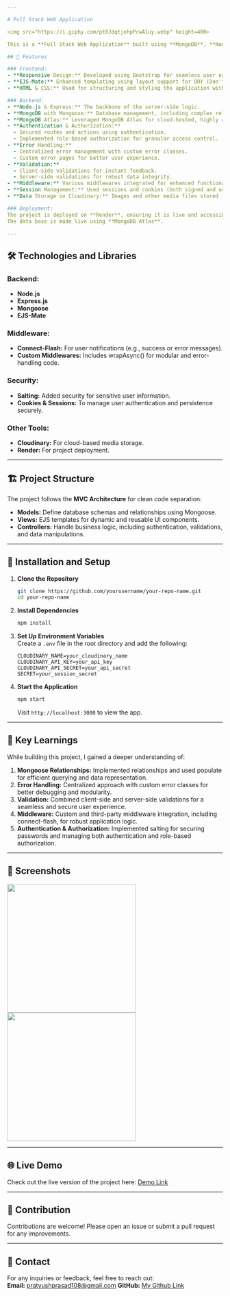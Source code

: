 ```yaml
---

# Full Stack Web Application  

<img src="https://i.giphy.com/pt0JdqtjehpPcwA1uy.webp" height=400>

This is a **Full Stack Web Application** built using **MongoDB**, **Node.js**, **Express**, and **Bootstrap**, following the **MVC (Model-View-Controller)** architecture to ensure maintainable and scalable code. Below, you'll find the key features, technologies used, and setup instructions.  

## 🌟 Features  

### Frontend:  
- **Responsive Design:** Developed using Bootstrap for seamless user experience across devices.  
- **EJS-Mate:** Enhanced templating using layout support for DRY (Don't Repeat Yourself) principles.
- **HTML & CSS:** Used for structuring and styling the application with responsive design principles.

### Backend:  
- **Node.js & Express:** The backbone of the server-side logic.  
- **MongoDB with Mongoose:** Database management, including complex relationships and validations.
- **MongoDB Atlas:** Leveraged MongoDB Atlas for cloud-hosted, highly available, and secure database storage.
- **Authentication & Authorization:**  
  - Secured routes and actions using authentication.  
  - Implemented role-based authorization for granular access control.  
- **Error Handling:**  
  - Centralized error management with custom error classes.  
  - Custom error pages for better user experience.  
- **Validation:**  
  - Client-side validations for instant feedback.  
  - Server-side validations for robust data integrity.  
- **Middleware:** Various middlewares integrated for enhanced functionality.  
- **Session Management:** Used sessions and cookies (both signed and unsigned) to manage user sessions and preferences securely.  
- **Data Storage in Cloudinary:** Images and other media files stored in the cloud for efficient handling and scalability.  

### Deployment:  
The project is deployed on **Render**, ensuring it is live and accessible. 
The data base is made live using **MongoDB Atlas**.

---
```


## 🛠️ Technologies and Libraries  

### Backend:  
- **Node.js**  
- **Express.js**  
- **Mongoose**  
- **EJS-Mate**  

### Middleware:  
- **Connect-Flash:** For user notifications (e.g., success or error messages).  
- **Custom Middlewares:** Includes wrapAsync() for modular and error-handling code.  

### Security:  
- **Salting:** Added security for sensitive user information.  
- **Cookies & Sessions:** To manage user authentication and persistence securely.  

### Other Tools:  
- **Cloudinary:** For cloud-based media storage.  
- **Render:** For project deployment.  

---

## 🏗️ Project Structure  

The project follows the **MVC Architecture** for clean code separation:  

- **Models:** Define database schemas and relationships using Mongoose.  
- **Views:** EJS templates for dynamic and reusable UI components.  
- **Controllers:** Handle business logic, including authentication, validations, and data manipulations.  

---

## 🚀 Installation and Setup  

1. **Clone the Repository**  
   ```bash  
   git clone https://github.com/yourusername/your-repo-name.git  
   cd your-repo-name  
   ```  

2. **Install Dependencies**  
   ```bash  
   npm install  
   ```  

3. **Set Up Environment Variables**  
   Create a `.env` file in the root directory and add the following:  
   ```env  
   CLOUDINARY_NAME=your_cloudinary_name  
   CLOUDINARY_API_KEY=your_api_key  
   CLOUDINARY_API_SECRET=your_api_secret  
   SECRET=your_session_secret  
   ```  

4. **Start the Application**  
   ```bash  
   npm start  
   ```  
   Visit `http://localhost:3000` to view the app.  

---

## 🔑 Key Learnings  

While building this project, I gained a deeper understanding of:  
1. **Mongoose Relationships:** Implemented relationships and used populate for efficient querying and data representation.  
2. **Error Handling:** Centralized approach with custom error classes for better debugging and modularity.  
3. **Validation:** Combined client-side and server-side validations for a seamless and secure user experience.  
4. **Middleware:** Custom and third-party middleware integration, including connect-flash, for robust application logic.  
5. **Authentication & Authorization:** Implemented salting for securing passwords and managing both authentication and role-based authorization.  

---

## 📸 Screenshots  

<img src="https://github.com/user-attachments/assets/37e61fb1-3090-4ce2-bba1-11125477cfba" height=300px>
<img src="https://github.com/user-attachments/assets/05b17d21-d52f-42d8-a3ac-ad954629ab3d" height=300px>
 
---

## 🌐 Live Demo  

Check out the live version of the project here: [Demo Link](https://destiny-webapp.onrender.com/listings)

---

## 🤝 Contribution  

Contributions are welcome! Please open an issue or submit a pull request for any improvements.  

---

## 📧 Contact  

For any inquiries or feedback, feel free to reach out:  
**Email:** pratyushprasad108@gmail.com 
**GitHub:** [My Github Link](https://github.com/PratyushPrasad-8)  
